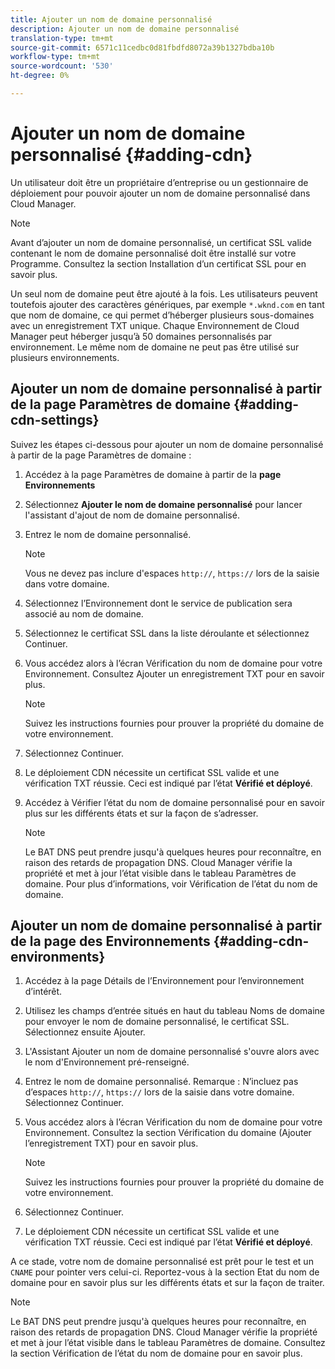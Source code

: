 ```yaml
---
title: Ajouter un nom de domaine personnalisé
description: Ajouter un nom de domaine personnalisé
translation-type: tm+mt
source-git-commit: 6571c11cedbc0d81fbdfd8072a39b1327bdba10b
workflow-type: tm+mt
source-wordcount: '530'
ht-degree: 0%

---
```



# Ajouter un nom de domaine personnalisé {#adding-cdn}

Un utilisateur doit être un propriétaire d’entreprise ou un gestionnaire de déploiement pour pouvoir ajouter un nom de domaine personnalisé dans Cloud Manager.

>[!NOTE]
>Avant d’ajouter un nom de domaine personnalisé, un certificat SSL valide contenant le nom de domaine personnalisé doit être installé sur votre Programme. Consultez la section Installation d’un certificat SSL pour en savoir plus.

Un seul nom de domaine peut être ajouté à la fois. Les utilisateurs peuvent toutefois ajouter des caractères génériques, par exemple `*.wknd.com` en tant que nom de domaine, ce qui permet d’héberger plusieurs sous-domaines avec un enregistrement TXT unique.
Chaque Environnement de Cloud Manager peut héberger jusqu’à 50 domaines personnalisés par environnement.
Le même nom de domaine ne peut pas être utilisé sur plusieurs environnements.

## Ajouter un nom de domaine personnalisé à partir de la page Paramètres de domaine {#adding-cdn-settings}

Suivez les étapes ci-dessous pour ajouter un nom de domaine personnalisé à partir de la page Paramètres de domaine :

1. Accédez à la page Paramètres de domaine à partir de la **page Environnements**

1. Sélectionnez **Ajouter le nom de domaine personnalisé** pour lancer l&#39;assistant d&#39;ajout de nom de domaine personnalisé.

1. Entrez le nom de domaine personnalisé.

   >[!NOTE]
   >Vous ne devez pas inclure d&#39;espaces `http://`, `https://` lors de la saisie dans votre domaine.

1. Sélectionnez l’Environnement dont le service de publication sera associé au nom de domaine.

1. Sélectionnez le certificat SSL dans la liste déroulante et sélectionnez Continuer.

1. Vous accédez alors à l’écran Vérification du nom de domaine pour votre Environnement. Consultez Ajouter un enregistrement TXT pour en savoir plus.

   >[!NOTE]
   >Suivez les instructions fournies pour prouver la propriété du domaine de votre environnement.

1. Sélectionnez Continuer.
1. Le déploiement CDN nécessite un certificat SSL valide et une vérification TXT réussie. Ceci est indiqué par l’état **Vérifié et déployé**.
1. Accédez à Vérifier l’état du nom de domaine personnalisé pour en savoir plus sur les différents états et sur la façon de s’adresser.

   >[!NOTE]
   >Le BAT DNS peut prendre jusqu&#39;à quelques heures pour reconnaître, en raison des retards de propagation DNS. Cloud Manager vérifie la propriété et met à jour l’état visible dans le tableau Paramètres de domaine. Pour plus d’informations, voir Vérification de l’état du nom de domaine.

## Ajouter un nom de domaine personnalisé à partir de la page des Environnements {#adding-cdn-environments}

1. Accédez à la page Détails de l’Environnement pour l’environnement d’intérêt.
1. Utilisez les champs d’entrée situés en haut du tableau Noms de domaine pour envoyer le nom de domaine personnalisé, le certificat SSL. Sélectionnez ensuite Ajouter.
1. L&#39;Assistant Ajouter un nom de domaine personnalisé s&#39;ouvre alors avec le nom d&#39;Environnement pré-renseigné.
1. Entrez le nom de domaine personnalisé. Remarque : N’incluez pas d’espaces `http://`, `https://` lors de la saisie dans votre domaine. Sélectionnez Continuer.
1. Vous accédez alors à l’écran Vérification du nom de domaine pour votre Environnement. Consultez la section Vérification du domaine (Ajouter l’enregistrement TXT) pour en savoir plus.

   >[!NOTE]
   >Suivez les instructions fournies pour prouver la propriété du domaine de votre environnement.

1. Sélectionnez Continuer.
1. Le déploiement CDN nécessite un certificat SSL valide et une vérification TXT réussie. Ceci est indiqué par l’état **Vérifié et déployé**.

A ce stade, votre nom de domaine personnalisé est prêt pour le test et un `CNAME` pour pointer vers celui-ci. Reportez-vous à la section Etat du nom de domaine pour en savoir plus sur les différents états et sur la façon de traiter.

>[!NOTE]
>Le BAT DNS peut prendre jusqu&#39;à quelques heures pour reconnaître, en raison des retards de propagation DNS. Cloud Manager vérifie la propriété et met à jour l’état visible dans le tableau Paramètres de domaine. Consultez la section Vérification de l’état du nom de domaine pour en savoir plus.
